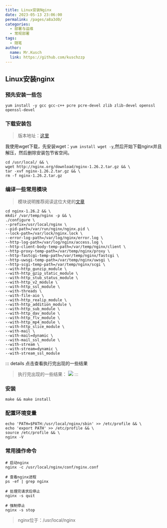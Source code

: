 ```yaml
---
title: Linux安装Nginx
date: 2023-05-13 23:06:00
permalink: /pages/a8a3d0/
categories:
  - 部署与运维
  - 常规部署
tags:
  - 随笔
author: 
  name: Mr.Kusch
  link: https://github.com/kuschzzp
---
```

## Linux安装nginx

### 预先安装一些包

```shell
yum install -y gcc gcc-c++ pcre pcre-devel zlib zlib-devel openssl openssl-devel
```

### 下载安装包

> 版本地址：[这里](http://nginx.org/download/)

我使用wget下载，先安装wget：`yum install wget -y`,然后开始下载nginx并且解压，然后删除安装包节省空间。
```shell
cd /usr/local/ && \
wget http://nginx.org/download/nginx-1.26.2.tar.gz && \
tar -xvf nginx-1.26.2.tar.gz && \
rm -f nginx-1.26.2.tar.gz
```

### 编译一些常用模块
> 模块说明推荐阅读这位大佬的[文章](https://www.cnblogs.com/makecode/articles/9996639.html)
```shell
cd nginx-1.26.2 && \
mkdir /var/temp/nginx -p && \
./configure \
--prefix=/usr/local/nginx \
--pid-path=/var/run/nginx/nginx.pid \
--lock-path=/var/lock/nginx.lock \
--error-log-path=/var/log/nginx/error.log \
--http-log-path=/var/log/nginx/access.log \
--http-client-body-temp-path=/var/temp/nginx/client \
--http-proxy-temp-path=/var/temp/nginx/proxy \
--http-fastcgi-temp-path=/var/temp/nginx/fastcgi \
--http-uwsgi-temp-path=/var/temp/nginx/uwsgi \
--http-scgi-temp-path=/var/temp/nginx/scgi \
--with-http_gunzip_module \
--with-http_gzip_static_module \
--with-http_stub_status_module \
--with-http_v2_module \
--with-http_ssl_module \
--with-threads \
--with-file-aio \
--with-http_realip_module \
--with-http_addition_module \
--with-http_sub_module \
--with-http_dav_module \
--with-http_flv_module \
--with-http_mp4_module \
--with-http_slice_module \
--with-mail \
--with-mail=dynamic \
--with-mail_ssl_module \
--with-stream \
--with-stream=dynamic \
--with-stream_ssl_module 
```

::: details 点击查看执行完出现的一些结果
> 执行完出现的一些结果：
> ![](https://img.superkusch.fun/docs/202412161750584.png)
:::



### 安装
```shell
make && make install
```

### 配置环境变量
```shell
echo 'PATH=$PATH:/usr/local/nginx/sbin' >> /etc/profile && \
echo 'export PATH' >> /etc/profile && \
source /etc/profile && \
nginx -V
```

### 常用操作命令

```shell
# 启动nginx
nginx -c /usr/local/nginx/conf/nginx.conf

# 查看nginx进程
ps -ef | grep nginx

# 处理完请求后停止
nginx -s quit

# 强制停止
nginx -s stop

```

> nginx位于：/usr/local/nginx
